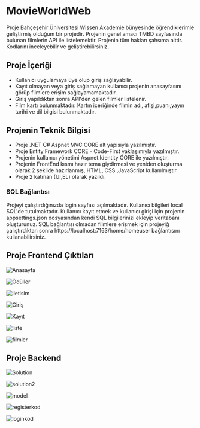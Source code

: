 # MovieWorldWeb
Proje Bahçeşehir Üniversitesi Wissen Akademie bünyesinde öğrendiklerimle geliştirmiş olduğum bir projedir. Projenin genel amacı TMBD sayfasında bulunan filmlerin API ile listelemektir.
Projenin tüm hakları şahsıma aittir. Kodlarını inceleyebilir ve geliştirebilirsiniz.
## Proje İçeriği
- Kullanıcı uygulamaya üye olup giriş sağlayabilir.
- Kayıt olmayan veya giriş sağlamayan kullanıcı projenin anasayfasını görüp filmlere erişim sağlayamamaktadır.
- Giriş yapıldıktan sonra API'den gelen filmler listelenir.
- Film kartı bulunmaktadır. Kartın içeriğinde filmin adı, afişi,puanı,yayın tarihi ve dil bilgisi bulunmaktadır.

## Projenin Teknik Bilgisi
* Proje .NET C# Aspnet MVC CORE alt yapısıyla yazılmıştır.
* Proje Entity Framework CORE - Code-First yaklaşımıyla yazılmıştır.
* Projenin kullanıcı yönetimi Aspnet.Identity CORE ile yazılmıştır.
* Projenin FrontEnd kısmı hazır tema giydirmesi ve yeniden oluşturma olarak 2 şekilde hazırlanmış, HTML, CSS ,JavaScript kullanılmıştır.
* Proje 2 katman (UI,EL) olarak yazıldı.
  
### SQL Bağlantısı
Projeyi çalıştırdığınızda login sayfası açılmaktadır. Kullanıcı bilgileri local SQL'de tutulmaktadır. Kullanıcı kayıt etmek ve kullanıcı girişi için projenin appsettings.json dosyasından kendi SQL bilgilerinizi ekleyip veritabanı oluşturunuz.
SQL bağlantısı olmadan filmlere erişmek için projeyiğ çalıştırdıktan sonra https://localhost:7163/home/homeuser bağlantısını kullanabilirsiniz.

## Proje Frontend Çıktıları

![Anasayfa](https://github.com/EdanurKlnc/MovieWorldWeb/assets/77683001/590c3380-9b8c-42fb-83c4-602ce6ff0aa8)

![Ödüller](https://github.com/EdanurKlnc/MovieWorldWeb/assets/77683001/3d576e6b-588c-4642-9637-691682d84421)

![iletisim](https://github.com/EdanurKlnc/MovieWorldWeb/assets/77683001/b81b1715-e265-4043-bedf-1e1894ac4a5f)

![Giriş](https://github.com/EdanurKlnc/MovieWorldWeb/assets/77683001/cb3f6798-cdbc-48fe-b95f-16cbe8b994a5)

![Kayıt](https://github.com/EdanurKlnc/MovieWorldWeb/assets/77683001/61ee763a-d44e-4bc5-971c-5d2101d64c95)

![liste](https://github.com/EdanurKlnc/MovieWorldWeb/assets/77683001/8470a49a-e8f4-4792-8c35-a3c411051a85)

![filmler](https://github.com/EdanurKlnc/MovieWorldWeb/assets/77683001/1363f976-a0b4-4c6a-a092-5348a5412a4f)

## Proje Backend
![Solution](https://github.com/EdanurKlnc/MovieWorldWeb/assets/77683001/490235f0-c852-4016-a81b-3eb06ec2df28)

![solution2](https://github.com/EdanurKlnc/MovieWorldWeb/assets/77683001/bfacbc55-f5a2-48bb-85c6-e72c1bbdd32a)

![model](https://github.com/EdanurKlnc/MovieWorldWeb/assets/77683001/14ab32e4-255c-451a-920d-ba6f68558fe6)

![registerkod](https://github.com/EdanurKlnc/MovieWorldWeb/assets/77683001/7f9a98ba-94ab-4d61-84f5-55bc93e874b7)

![loginkod](https://github.com/EdanurKlnc/MovieWorldWeb/assets/77683001/2e9c2a8f-4c49-45ce-9622-cf92d97cd078)






